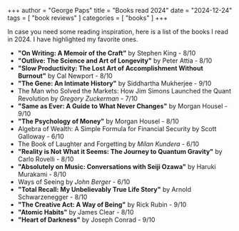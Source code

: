 +++
author = "George Paps"
title = "Books read 2024"
date = "2024-12-24"
tags = [
    "book reviews"
]
categories = [
    "books"
]
+++

In case you need some reading inspiration, 
here is a list of the books I read in 2024.
I have highlighted my favorite ones.

- **"On Writing: A Memoir of the Craft"** by Stephen King - 8/10
- **"Outlive: The Science and Art of Longevity"** by Peter Attia - 8/10
- **"Slow Productivity: The Lost Art of Accomplishment Without Burnout"** by Cal Newport - 8/10
- **"The Gene: An Intimate History"** by Siddhartha Mukherjee - 9/10 
- The Man who Solved the Markets: How Jim Simons Launched the Quant Revolution by *Gregory Zuckerman* - 7/10
- **"Same as Ever: A Guide to What Never Changes"** by Morgan Housel - 9/10
- **"The Psychology of Money"** by Morgan Housel - 8/10
- Algebra of Wealth: A Simple Formula for Financial Security by Scott Galloway - 6/10
- The Book of Laughter and Forgetting by *Milan Kundera* - 6/10
- **"Reality is Not What it Seems: The Journey to Quantum Gravity"** by Carlo Rovelli - 8/10 
- **"Absolutely on Music: Conversations with Seiji Ozawa"** by Haruki Murakami - 8/10 
- Ways of Seeing by *John Berger* - 6/10
- **"Total Recall: My Unbelievably True Life Story"** by Arnold Schwarzenegger - 8/10 
- **"The Creative Act: A Way of Being"** by Rick Rubin - 9/10
- **"Atomic Habits"** by James Clear - 8/10
- **"Heart of Darkness"** by Joseph Conrad - 9/10
